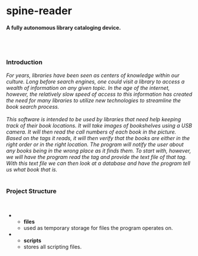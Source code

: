 # spine-reader
<h4>A fully autonomous library cataloging device.</h4><br><br>
<h3>Introduction</h3>
<i>
For years, libraries have been seen as centers of knowledge within our culture. Long before search engines, one could visit a library to access a wealth of information on any given topic.  In the age of the internet, however, the relatively slow speed of access to this information has created the need for many libraries to utilize new technologies to streamline the book search process.
<br><br>
This software is intended to be used by libraries that need help keeping track of their book locations.  It will take images of bookshelves using a USB camera. It will then read the call numbers of each book in the picture. Based on the tags it reads, it will then verify that the books are either in the right order or in the right location. The program will notify the user about any books being in the wrong place as it finds them. To start with, however, we will have the program read the tag and provide the text file of that tag. With this text file we can then look at a database and have the program tell us what book that is.
</i>
<br><br><h3>Project Structure</h3><br>
<ul><li>
<ul><li><b>files</b></li><li>used as temporary storage for files the program operates on.</li></ul>
</li><li>
<ul><li><b>scripts</b></li><li>stores all scripting files.</li></ul>
</li></ul>
